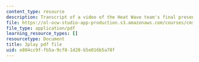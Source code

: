 ```yaml
---
content_type: resource
description: Transcript of a video of the Heat Wave team's final presentation.
file: https://ol-ocw-studio-app-production.s3.amazonaws.com/courses/cms-611j-creating-video-games-fall-2014/e804cc9ffb5a9cf81d28b5e016b5a78f_sKolTx6sxUo.pdf
file_type: application/pdf
learning_resource_types: []
resourcetype: Document
title: 3play pdf file
uid: e804cc9f-fb5a-9cf8-1d28-b5e016b5a78f
---
```

